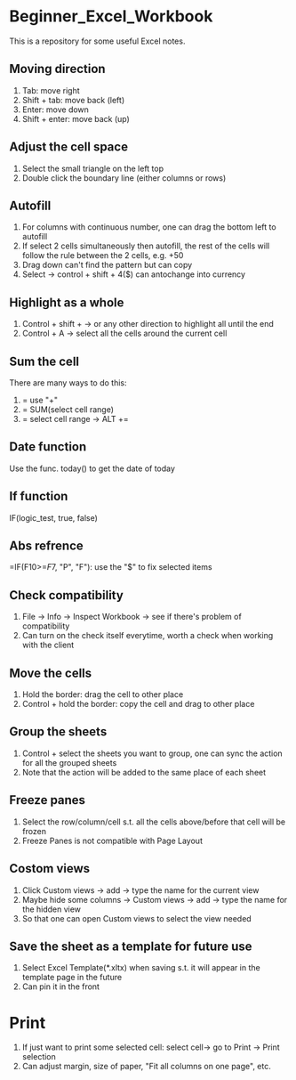 # Beginner_Excel_Workbook
This is a repository for some useful Excel notes.  

## Moving direction
1. Tab: move right
2. Shift + tab: move back (left)
3. Enter: move down
4. Shift + enter: move back (up)

## Adjust the cell space
1. Select the small triangle on the left top
2. Double click the boundary line (either columns or rows)

## Autofill
1. For columns with continuous number, one can drag the bottom left to autofill
2. If select 2 cells simultaneously then autofill, the rest of the cells will follow the rule between the 2 cells, e.g. +50
3. Drag down can't find the pattern but can copy
4. Select -> control + shift + 4($) can antochange into currency 

## Highlight as a whole
1. Control + shift + -> or any other direction to highlight all until the end
2. Control + A -> select all the cells around the current cell  

## Sum the cell 
There are many ways to do this:   
1. = use "+"
2. = SUM(select cell range)
3. = select cell range -> ALT +=

## Date function
Use the func. today() to get the date of today  

## If function
IF(logic_test, true, false)  

## Abs refrence 
=IF(F10>=$F$7, "P", "F"): use the "$" to fix selected items  

## Check compatibility 
1. File -> Info -> Inspect Workbook -> see if there's problem of compatibility
2. Can turn on the check itself everytime, worth a check when working with the client

## Move the cells 
1. Hold the border: drag the cell to other place
2. Control + hold the border: copy the cell and drag to other place 

## Group the sheets
1. Control + select the sheets you want to group, one can sync the action for all the grouped sheets
2. Note that the action will be added to the same place of each sheet  

## Freeze panes
1. Select the row/column/cell s.t. all the cells above/before that cell will be frozen
2. Freeze Panes is not compatible with Page Layout

## Costom views 
1. Click Custom views -> add -> type the name for the current view
2. Maybe hide some columns ->  Custom views -> add -> type the name for the hidden view
3. So that one can open Custom views to select the view needed

## Save the sheet as a template for future use
1. Select Excel Template(*.xltx) when saving s.t. it will appear in the template page in the future
2. Can pin it in the front

# Print 
1. If just want to print some selected cell: select cell-> go to Print -> Print selection
2. Can adjust margin, size of paper, "Fit all columns on one page", etc.  

